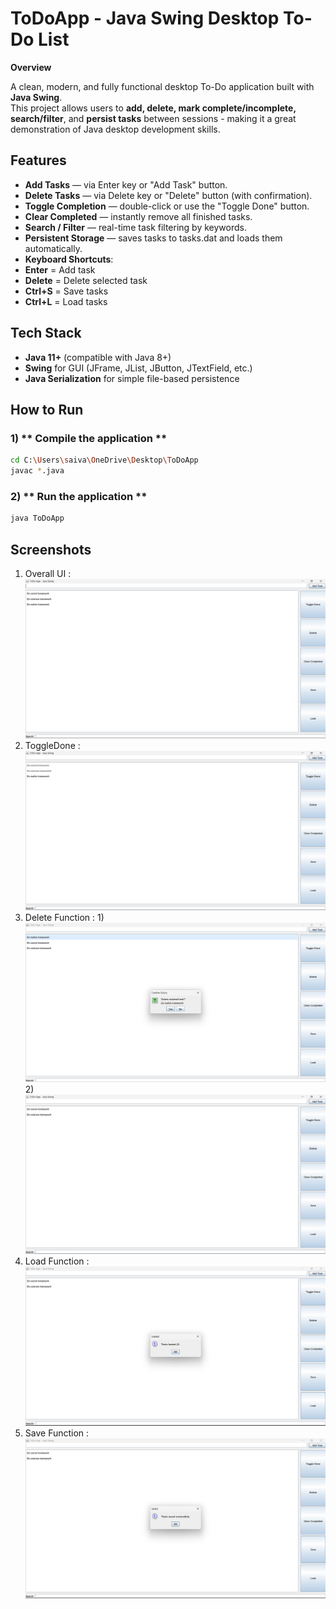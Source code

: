 #  ToDoApp - Java Swing Desktop To-Do List

**Overview**  

A clean, modern, and fully functional desktop To-Do application built with **Java Swing**.  
This project allows users to **add, delete, mark complete/incomplete, search/filter**, and **persist tasks** between sessions - making it a great demonstration of Java desktop development skills.

##  Features
-  **Add Tasks** — via Enter key or "Add Task" button.
-  **Delete Tasks** — via Delete key or "Delete" button (with confirmation).
-  **Toggle Completion** — double-click or use the "Toggle Done" button.
-  **Clear Completed** — instantly remove all finished tasks.
-  **Search / Filter** — real-time task filtering by keywords.
-  **Persistent Storage** — saves tasks to tasks.dat and loads them automatically.
-  **Keyboard Shortcuts**:  
-  **Enter** = Add task  
-  **Delete** = Delete selected task  
-  **Ctrl+S** = Save tasks  
-  **Ctrl+L** = Load tasks

##  Tech Stack
- **Java 11+** (compatible with Java 8+)
- **Swing** for GUI (JFrame, JList, JButton, JTextField, etc.)
- **Java Serialization** for simple file-based persistence

## How to Run
### 1) ** Compile the application **
```bash
cd C:\Users\saiva\OneDrive\Desktop\ToDoApp
javac *.java
```
### 2) ** Run the application **
```bash
java ToDoApp
```

## Screenshots ##

1) Overall UI : ![Overall Output](screenshots/Overalloutput.png)
2) ToggleDone : ![Toggle Done](screenshots/ToggleDone.png)
3) Delete Function : 1) ![Delete Step 1](screenshots/delete1.png) 
                     2) ![Delete Step 2](screenshots/delete2.png)
4) Load Function : ![Load Feature](screenshots/Load.png)
5) Save Function : ![Save Feature](screenshots/Save.png)
